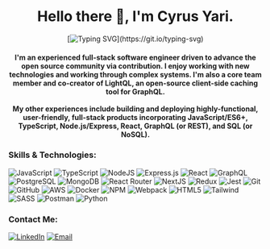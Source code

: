 <h1 align="center"> Hello there 👋, I'm Cyrus Yari.</h1>
<div align="center">
  
[![Typing SVG](https://readme-typing-svg.herokuapp.com?duration=3000&multiline=true&center=true&lines=To+iterate+is+human,;To+recurse+divine.)](https://git.io/typing-svg)

</div>
  
<h4 align="center">I'm an experienced full-stack software engineer driven to advance the open source community via contribution. I enjoy working with new technologies and working through complex systems. I'm also a core team member and co-creator of LightQL, an open-source client-side caching tool for GraphQL.
<br>
<br>
My other experiences include building and deploying highly-functional, user-friendly, full-stack products incorporating JavaScript/ES6+, TypeScript, Node.js/Express, React, GraphQL (or REST), and SQL (or NoSQL).</h4>

<h3 align="left">Skills & Technologies:</h3>

![JavaScript](https://img.shields.io/badge/JavaScript-323330?style=for-the-badge&logo=javascript&logoColor=F7DF1E)
![TypeScript](https://img.shields.io/badge/typescript-%23007ACC.svg?style=for-the-badge&logo=typescript&logoColor=white)
![NodeJS](https://img.shields.io/badge/node.js-6DA55F?style=for-the-badge&logo=node.js&logoColor=white)
![Express.js](https://img.shields.io/badge/express.js-%23404d59.svg?style=for-the-badge&logo=express&logoColor=%2361DAFB)
![React](https://img.shields.io/badge/React-20232A?style=for-the-badge&logo=react&logoColor=61DAFB)
![GraphQL](https://img.shields.io/badge/GraphQL-E535ab?style=for-the-badge&logo=graphql&logoColor=%E535ab)
![PostgreSQL](https://img.shields.io/badge/PostgreSQL-316192?style=for-the-badge&logo=postgresql&logoColor=white)
![MongoDB](https://img.shields.io/badge/MongoDB-%234ea94b.svg?style=for-the-badge&logo=mongodb&logoColor=white)
![React Router](https://img.shields.io/badge/React_Router-CA4245?style=for-the-badge&logo=react-router&logoColor=white)
![NextJS](https://img.shields.io/badge/next.js-000000?style=for-the-badge&logo=next.js&logoColor=white)
![Redux](https://img.shields.io/badge/Redux-593D88?style=for-the-badge&logo=redux&logoColor=white)
![Jest](https://img.shields.io/badge/-jest/TDD-%23C21325?style=for-the-badge&logo=jest&logoColor=white)
![Git](https://img.shields.io/badge/git-%23F05033.svg?style=for-the-badge&logo=git&logoColor=white)
![GitHub](https://img.shields.io/badge/github-%23121011.svg?style=for-the-badge&logo=github&logoColor=white)
![AWS](https://img.shields.io/badge/AWS-232f3e.svg?style=for-the-badge&logo=amazon-aws&logoColor=ff9900)
![Docker](https://img.shields.io/badge/Docker-0db7ed.svg?style=for-the-badge&logo=docker&logoColor=white)
![NPM](https://img.shields.io/badge/npm-CB3837?style=for-the-badge&logo=npm&logoColor=white)
![Webpack](https://img.shields.io/badge/Webpack-8DD6F9?style=for-the-badge&logo=Webpack&logoColor=white)
![HTML5](https://img.shields.io/badge/html5-%23E34F26.svg?style=for-the-badge&logo=html5&logoColor=white)
![Tailwind](https://img.shields.io/badge/Tailwind-00b7d6.svg?style=for-the-badge&logo=tailwindcss&logoColor=white)
![SASS](https://img.shields.io/badge/Sass-CC6699?style=for-the-badge&logo=sass&logoColor=white)
![Postman](https://img.shields.io/badge/Postman-FF6C37?style=for-the-badge&logo=Postman&logoColor=white)
![Python](https://img.shields.io/badge/python-3670A0?style=for-the-badge&logo=python&logoColor=ffdd54)


<h3 align="left">Contact Me:</h3>

[![LinkedIn](https://img.shields.io/badge/-LinkedIn-0077B5?style=for-the-badge&logo=LinkedIn&logoColor=white)](https://www.linkedin.com/in/cyrusyari/)
[![Email](https://img.shields.io/badge/Email-D14836?style=for-the-badge&logo=protonmail&logoColor=white)](mailto:cyrus.yari@pm.me)

